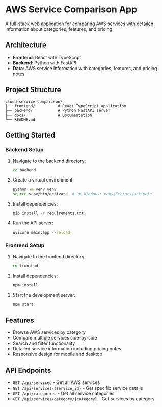 # AWS Service Comparison App

A full-stack web application for comparing AWS services with detailed information about categories, features, and pricing.

## Architecture

- **Frontend**: React with TypeScript
- **Backend**: Python with FastAPI
- **Data**: AWS service information with categories, features, and pricing notes

## Project Structure

```
cloud-service-comparison/
├── frontend/          # React TypeScript application
├── backend/           # Python FastAPI server
├── docs/              # Documentation
└── README.md
```

## Getting Started

### Backend Setup

1. Navigate to the backend directory:
   ```bash
   cd backend
   ```

2. Create a virtual environment:
   ```bash
   python -m venv venv
   source venv/bin/activate  # On Windows: venv\Scripts\activate
   ```

3. Install dependencies:
   ```bash
   pip install -r requirements.txt
   ```

4. Run the API server:
   ```bash
   uvicorn main:app --reload
   ```

### Frontend Setup

1. Navigate to the frontend directory:
   ```bash
   cd frontend
   ```

2. Install dependencies:
   ```bash
   npm install
   ```

3. Start the development server:
   ```bash
   npm start
   ```

## Features

- Browse AWS services by category
- Compare multiple services side-by-side
- Search and filter functionality
- Detailed service information including pricing notes
- Responsive design for mobile and desktop

## API Endpoints

- `GET /api/services` - Get all AWS services
- `GET /api/services/{service_id}` - Get specific service details
- `GET /api/categories` - Get all service categories
- `GET /api/services/category/{category}` - Get services by category

